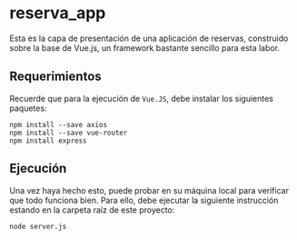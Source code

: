 # reserva_app
Esta es la capa de presentación de una aplicación de reservas, construido sobre la base de Vue.js, un framework bastante sencillo para esta labor.

## Requerimientos
Recuerde que para la ejecución de `Vue.JS`, debe instalar los siguientes paquetes:
```
npm install --save axios
npm install --save vue-router
npm install express
```

## Ejecución
Una vez haya hecho esto, puede probar en su máquina local para verificar que todo funciona bien. Para ello, debe ejecutar la siguiente instrucción estando en la carpeta raíz de este proyecto:
```
node server.js
```
